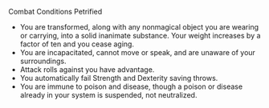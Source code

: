 Combat
Conditions
Petrified
<ul>
  <li>
    You are transformed, along with any nonmagical object you are wearing or carrying, into a solid inanimate substance. Your weight increases by a factor of ten and you cease aging.
  </li>
  <li>You are incapacitated, cannot move or speak, and are unaware of your surroundings.</li>
  <li>Attack rolls against you have advantage.</li>
  <li>You automatically fail Strength and Dexterity saving throws.</li>
  <li>You are immune to poison and disease, though a poison or disease already in your system is suspended, not neutralized.</li>
</ul>
